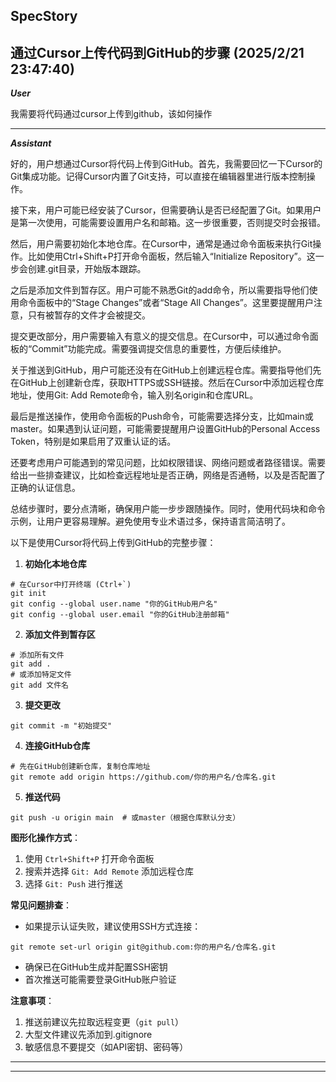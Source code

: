 ## SpecStory

## 通过Cursor上传代码到GitHub的步骤 (2025/2/21 23:47:40)

_**User**_

我需要将代码通过cursor上传到github，该如何操作

---

_**Assistant**_

<think>
好的，用户想通过Cursor将代码上传到GitHub。首先，我需要回忆一下Cursor的Git集成功能。记得Cursor内置了Git支持，可以直接在编辑器里进行版本控制操作。

接下来，用户可能已经安装了Cursor，但需要确认是否已经配置了Git。如果用户是第一次使用，可能需要设置用户名和邮箱。这一步很重要，否则提交时会报错。

然后，用户需要初始化本地仓库。在Cursor中，通常是通过命令面板来执行Git操作。比如使用Ctrl+Shift+P打开命令面板，然后输入“Initialize Repository”。这一步会创建.git目录，开始版本跟踪。

之后是添加文件到暂存区。用户可能不熟悉Git的add命令，所以需要指导他们使用命令面板中的“Stage Changes”或者“Stage All Changes”。这里要提醒用户注意，只有被暂存的文件才会被提交。

提交更改部分，用户需要输入有意义的提交信息。在Cursor中，可以通过命令面板的“Commit”功能完成。需要强调提交信息的重要性，方便后续维护。

关于推送到GitHub，用户可能还没有在GitHub上创建远程仓库。需要指导他们先在GitHub上创建新仓库，获取HTTPS或SSH链接。然后在Cursor中添加远程仓库地址，使用Git: Add Remote命令，输入别名origin和仓库URL。

最后是推送操作，使用命令面板的Push命令，可能需要选择分支，比如main或master。如果遇到认证问题，可能需要提醒用户设置GitHub的Personal Access Token，特别是如果启用了双重认证的话。

还要考虑用户可能遇到的常见问题，比如权限错误、网络问题或者路径错误。需要给出一些排查建议，比如检查远程地址是否正确，网络是否通畅，以及是否配置了正确的认证信息。

总结步骤时，要分点清晰，确保用户能一步步跟随操作。同时，使用代码块和命令示例，让用户更容易理解。避免使用专业术语过多，保持语言简洁明了。
</think>

以下是使用Cursor将代码上传到GitHub的完整步骤：

1. **初始化本地仓库**
```python:Terminal
# 在Cursor中打开终端 (Ctrl+`)
git init
git config --global user.name "你的GitHub用户名"
git config --global user.email "你的GitHub注册邮箱"
```

2. **添加文件到暂存区**
```python:Terminal
# 添加所有文件
git add .
# 或添加特定文件
git add 文件名
```

3. **提交更改**
```python:Terminal
git commit -m "初始提交"
```

4. **连接GitHub仓库**
```python:Terminal
# 先在GitHub创建新仓库，复制仓库地址
git remote add origin https://github.com/你的用户名/仓库名.git
```

5. **推送代码**
```python:Terminal
git push -u origin main  # 或master（根据仓库默认分支）
```

**图形化操作方式**：
1. 使用 `Ctrl+Shift+P` 打开命令面板
2. 搜索并选择 `Git: Add Remote` 添加远程仓库
3. 选择 `Git: Push` 进行推送

**常见问题排查**：
- 如果提示认证失败，建议使用SSH方式连接：
```python:Terminal
git remote set-url origin git@github.com:你的用户名/仓库名.git
```
- 确保已在GitHub生成并配置SSH密钥
- 首次推送可能需要登录GitHub账户验证

**注意事项**：
1. 推送前建议先拉取远程变更（`git pull`）
2. 大型文件建议先添加到.gitignore
3. 敏感信息不要提交（如API密钥、密码等）

---



---

